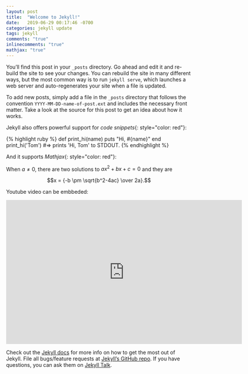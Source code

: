 ```yaml
---
layout: post
title:  "Welcome to Jekyll!"
date:   2019-06-29 00:17:46 -0700
categories: jekyll update
tags: jekyll
comments: "true"
inlinecomments: "true"
mathjax: "true"
---
```

You’ll find this post in your `_posts` directory. Go ahead and edit it and re-build the site to see your changes. You can rebuild the site in many different ways, but the most common way is to run `jekyll serve`, which launches a web server and auto-regenerates your site when a file is updated.

<!--more-->

To add new posts, simply add a file in the `_posts` directory that follows the convention `YYYY-MM-DD-name-of-post.ext` and includes the necessary front matter. Take a look at the source for this post to get an idea about how it works.

Jekyll also offers powerful support for *code snippets*{: style="color: red"}:

{% highlight ruby %}
def print_hi(name)
  puts "Hi, #{name}"
end
print_hi('Tom')
#=> prints 'Hi, Tom' to STDOUT.
{% endhighlight %}

And it supports *Mathjax*{: style="color: red"}:

When $a \ne 0$, there are two solutions to $ax^2 + bx + c = 0$ and they are

  $$x = {-b \pm \sqrt{b^2-4ac} \over 2a}.$$

Youtube video can be embbeded:
<div class='embed-container'>
  <iframe title="YouTube video player" width="640" height="390" src="https://www.youtube.com/embed/vhm8ri0XNBM" frameborder="0" allowfullscreen></iframe>
</div>

Check out the [Jekyll docs][jekyll-docs] for more info on how to get the most out of Jekyll. File all bugs/feature requests at [Jekyll’s GitHub repo][jekyll-gh]. If you have questions, you can ask them on [Jekyll Talk][jekyll-talk].

[jekyll-docs]: https://jekyllrb.com/docs/home
[jekyll-gh]:   https://github.com/jekyll/jekyll
[jekyll-talk]: https://talk.jekyllrb.com/
